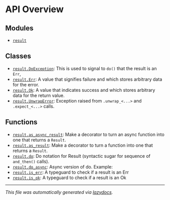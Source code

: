 <!-- markdownlint-disable -->

# API Overview

## Modules

- [`result`](./result.md#module-result)

## Classes

- [`result.DoException`](./result.md#class-doexception): This is used to signal to `do()` that the result is an `Err`,
- [`result.Err`](./result.md#class-err): A value that signifies failure and which stores arbitrary data for the error.
- [`result.Ok`](./result.md#class-ok): A value that indicates success and which stores arbitrary data for the return value.
- [`result.UnwrapError`](./result.md#class-unwraperror): Exception raised from ``.unwrap_<...>`` and ``.expect_<...>`` calls.

## Functions

- [`result.as_async_result`](./result.md#function-as_async_result): Make a decorator to turn an async function into one that returns a ``Result``.
- [`result.as_result`](./result.md#function-as_result): Make a decorator to turn a function into one that returns a ``Result``.
- [`result.do`](./result.md#function-do): Do notation for Result (syntactic sugar for sequence of `and_then()` calls).
- [`result.do_async`](./result.md#function-do_async): Async version of do. Example:
- [`result.is_err`](./result.md#function-is_err): A typeguard to check if a result is an Err
- [`result.is_ok`](./result.md#function-is_ok): A typeguard to check if a result is an Ok


---

_This file was automatically generated via [lazydocs](https://github.com/ml-tooling/lazydocs)._
